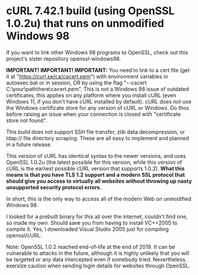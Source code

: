 # cURL 7.42.1 build (using OpenSSL 1.0.2u) that runs on unmodified Windows 98

If you want to link other Windows 98 programs to OpenSSL, check out this project's sister repository openssl-windows98.

**IMPORTANT! IMPORTANT! IMPORTANT:** You need to link to a cert file (get it at "https://curl.se/ca/cacert.pem") with environment variables in autoexec.bat or in session, OR by using the flag "--cacert C:\your\path\here\cacert.pem".
This is not a Windows 98 issue of outdated certificates, this applies on any platform where you install cURL (even Windows 11, if you don't have cURL installed by default). cURL does not use the Windows certificate store
for any version of cURL or Windows. Do thos before raising an issue when your connection is closed with "certificate store not found".

This build does not support SSH file transfer, zlib data decompression, or ldap:// file directory scraping. These are all easy to implement and planned in a future release.

This version of cURL has identical syntax to the newer versions, and uses OpenSSL 1.0.2u (the latest possible for this version, while this version of cURL
is the earliest possible cURL version that supports 1.0.2). **What this means is that you have TLS 1.2 support and a modern SSL protocol that should give
you access to virtually all websites without throwing up nasty unsupported security protocol errors.**

In short, this is the only way to access all of the modern Web on unmodified Windows 98.

I looked for a prebuilt binary for this all over the internet, couldn't find one, so made my own. Should save you from having to install VC++2005 to compile it. Yes, I downloaded Visual Studio 2005 just for compiling openssl/cURL.

Note: OpenSSL 1.0.2 reached end-of-life at the end of 2019. It can be vulnerable to attacks in the future, although it is highly unlikely that you will be
targeted or any data intercepted even if somebody tried. Nevertheless, exersize caution when sending login details for websites through OpenSSL.
